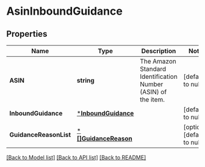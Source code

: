 # AsinInboundGuidance

## Properties
Name | Type | Description | Notes
------------ | ------------- | ------------- | -------------
**ASIN** | **string** | The Amazon Standard Identification Number (ASIN) of the item. | [default to null]
**InboundGuidance** | [***InboundGuidance**](InboundGuidance.md) |  | [default to null]
**GuidanceReasonList** | [***[]GuidanceReason**](array.md) |  | [optional] [default to null]

[[Back to Model list]](../README.md#documentation-for-models) [[Back to API list]](../README.md#documentation-for-api-endpoints) [[Back to README]](../README.md)

